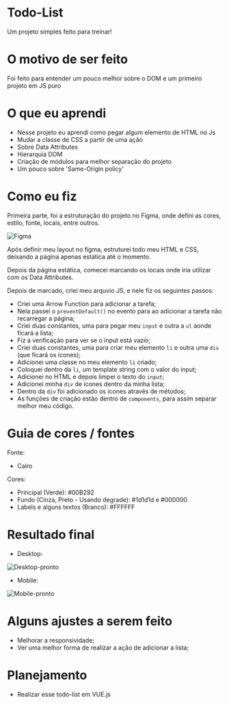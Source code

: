 # Todo-List
Um projeto simples feito para treinar!

# O motivo de ser feito
Foi feito para entender um pouco melhor sobre o DOM e um primeiro projeto em JS puro

# O que eu aprendi
- Nesse projeto eu aprendi como pegar algum elemento de HTML no Js
- Mudar a classe de CSS a partir de uma ação
- Sobre Data Attributes
- Hierarquia DOM
- Criação de módulos para melhor separação do projeto
- Um pouco sobre 'Same-Origin policy'

# Como eu fiz
Primeira parte, foi a estruturação do projeto no Figma, onde defini as cores, estilo, fonte, locais, entre outros.

![Figma](https://user-images.githubusercontent.com/79236683/121215989-df0f5a00-c856-11eb-9d86-91ced0f2dbd9.png)


Após definir meu layout no figma, estruturei todo meu HTML e CSS, deixando a página apenas estática até o momento.

Depois da página estática, comecei marcando os locais onde iria utilizar com os Data Attributes.

Depois de marcado, criei meu arquvio JS, e nele fiz os seguintes passos:
- Criei uma Arrow Function para adicionar a tarefa;
- Nela passei o `preventDefault()` no evento para  ao adicionar a tarefa não recarregar a página;
- Criei duas constantes, uma para pegar meu `input` e outra a `ul` aonde ficará a lista;
- Fiz a verificação para ver se o input está vazio;
- Criei duas constantes, uma para criar meu elemento `li` e outra uma `div` (que ficará os icones);
- Adicionei uma classe no meu elemento `li` criado;
- Coloquei dentro da `li`, um template string com o valor do input;
- Adicionei no HTML e depois limpei o texto do `input`;
- Adicionei minha `div` de icones dentro da minha lista;
- Dentro da `div` foi adicionado os icones através de métodos;
- As funções de criação estão dentro de `components`, para assim separar melhor meu código.



# Guia de cores / fontes
Fonte:
- Cairo

Cores:
- Principal (Verde): #00B292
- Fundo (Cinza, Preto - Usando degrade): #1d1d1d e #000000
- Labels e alguns textos (Branco): #FFFFFF


# Resultado final
- Desktop:

![Desktop-pronto](https://user-images.githubusercontent.com/79236683/121219681-55fa2200-c85a-11eb-81c9-7125fe59da9d.png)

- Mobile:

![Mobile-pronto](https://user-images.githubusercontent.com/79236683/121219720-61e5e400-c85a-11eb-82fe-0c964dd89f9a.png)


# Alguns ajustes a serem feito
- Melhorar a responsividade;
- Ver uma melhor forma de realizar a ação de adicionar a lista;


# Planejamento
- Realizar esse todo-list em VUE.js

